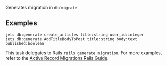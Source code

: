 Generates migration in `db/migrate`

## Examples

    jets db:generate create_articles title:string user_id:integer
    jets db:generate AddTitleBodyToPost title:string body:text published:boolean

This task delegates to Rails `rails generate migration`.  For more examples, refer to the [Active Record Migrations Rails Guide](https://edgeguides.rubyonrails.org/active_record_migrations.html).
